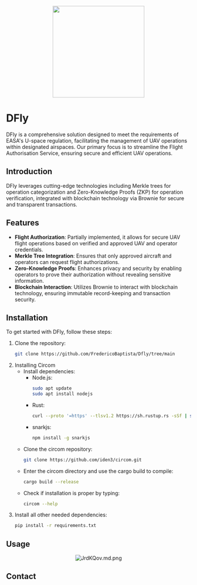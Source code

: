 <p align="center">
  <img src="https://iili.io/JgM817S.md.png" width="250" height="250">
</p>

# DFly

DFly is a comprehensive solution designed to meet the requirements of EASA's U-space regulation, facilitating the management of UAV operations within designated airspaces. Our primary focus is to streamline the Flight Authorisation Service, ensuring secure and efficient UAV operations.

## Introduction
DFly leverages cutting-edge technologies including Merkle trees for operation categorization and Zero-Knowledge Proofs (ZKP) for operation verification, integrated with blockchain technology via Brownie for secure and transparent transactions.

## Features
- **Flight Authorization**: Partially implemented, it allows for secure UAV flight operations based on verified and approved UAV and operator credentials.
- **Merkle Tree Integration**: Ensures that only approved aircraft and operators can request flight authorizations.
- **Zero-Knowledge Proofs**: Enhances privacy and security by enabling operators to prove their authorization without revealing sensitive information.
- **Blockchain Interaction**: Utilizes Brownie to interact with blockchain technology, ensuring immutable record-keeping and transaction security.

## Installation
To get started with DFly, follow these steps:
1. Clone the repository:
   ```bash
   git clone https://github.com/FredericoBaptista/Dfly/tree/main
2. Installing Circom
   - Install dependencies:
      - Node.js:
         ```bash
         sudo apt update
         sudo apt install nodejs
      
      - Rust:
         ```bash
         curl --proto '=https' --tlsv1.2 https://sh.rustup.rs -sSf | sh

      - snarkjs:
         ```bash
         npm install -g snarkjs
   
   - Clone the circom repository:
      ```bash
      git clone https://github.com/iden3/circom.git
   
   - Enter the circom directory and use the cargo build to compile:
      ```bash
      cargo build --release
   - Check if installation is proper by typing:
      ```bash
      circom --help  
3. Install all other needed dependencies:
   ```bash
   pip install -r requirements.txt
## Usage
<p align="center">
<img src="https://pasteboard.co/rz8HxA4Um1mb.png" alt="JrdKQov.md.png" border="0"></a>
</p>


## Contact

